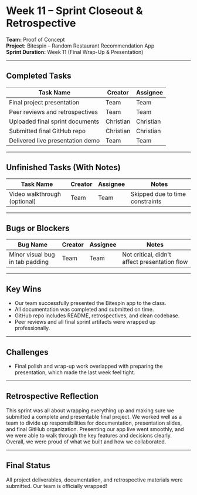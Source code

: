 #  Week 11 – Sprint Closeout & Retrospective

**Team:** Proof of Concept  
**Project:** Bitespin – Random Restaurant Recommendation App  
**Sprint Duration:** Week 11 (Final Wrap-Up & Presentation)

---

##  Completed Tasks

| Task Name                         | Creator     | Assignee  |
|----------------------------------|-------------|-----------|
| Final project presentation       | Team        | Team      |
| Peer reviews and retrospectives  | Team        | Team      |
| Uploaded final sprint documents  | Christian   | Christian |
| Submitted final GitHub repo      | Christian   | Christian |
| Delivered live presentation demo | Team        | Team      |

---

##  Unfinished Tasks (With Notes)

| Task Name                        | Creator     | Assignee  | Notes                                         |
|----------------------------------|-------------|-----------|-----------------------------------------------|
| Video walkthrough (optional)     | Team        | Team      | Skipped due to time constraints               |


---

##  Bugs or Blockers

| Bug Name                          | Creator     | Assignee  | Notes                                                |
|-----------------------------------|-------------|-----------|------------------------------------------------------|
| Minor visual bug in tab padding  | Team      | Team     | Not critical, didn't affect presentation flow        |

---

##  Key Wins

-  Our team successfully presented the Bitespin app to the class.
-  All documentation was completed and submitted on time.
-  GitHub repo includes README, retrospectives, and clean codebase.
-  Peer reviews and all final sprint artifacts were wrapped up professionally.

---

## Challenges

- Final polish and wrap-up work overlapped with preparing the presentation, which made the last week feel tight.

---

##  Retrospective Reflection

This sprint was all about wrapping everything up and making sure we submitted a complete and presentable final project. We worked well as a team to divide up responsibilities for documentation, presentation slides, and final GitHub organization. Presenting our app live went smoothly, and we were able to walk through the key features and decisions clearly. Overall, we were proud of what we built and how we collaborated.

---

## Final Status

All project deliverables, documentation, and retrospective materials were submitted. Our team is officially wrapped!
